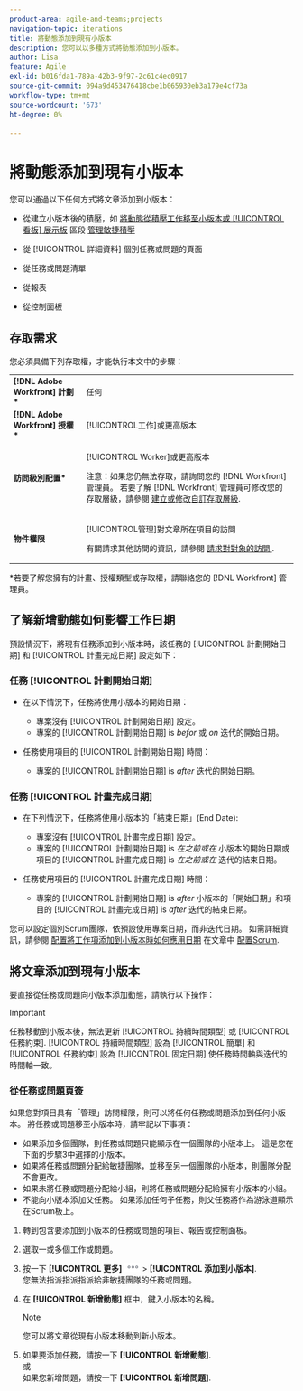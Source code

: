 ```yaml
---
product-area: agile-and-teams;projects
navigation-topic: iterations
title: 將動態添加到現有小版本
description: 您可以以多種方式將動態添加到小版本。
author: Lisa
feature: Agile
exl-id: b016fda1-789a-42b3-9f97-2c61c4ec0917
source-git-commit: 094a9d453476418cbe1b065930eb3a179e4cf73a
workflow-type: tm+mt
source-wordcount: '673'
ht-degree: 0%

---
```


# 將動態添加到現有小版本

您可以通過以下任何方式將文章添加到小版本：

* 從建立小版本後的積壓，如 [將動態從積壓工作移至小版本或 [!UICONTROL 看板] 展示板](../../../agile/work-in-an-agile-environment/manage-the-agile-backlog.md#moving-stories-from-the-backlog) 區段 [管理敏捷積壓](../../../agile/work-in-an-agile-environment/manage-the-agile-backlog.md)

* 從 [!UICONTROL 詳細資料] 個別任務或問題的頁面
* 從任務或問題清單
* 從報表
* 從控制面板

## 存取需求

您必須具備下列存取權，才能執行本文中的步驟：

<table style="table-layout:auto"> 
 <col> 
 <col> 
 <tbody> 
  <tr> 
   <td role="rowheader"><strong>[!DNL Adobe Workfront] 計劃*</strong></td> 
   <td> <p>任何</p> </td> 
  </tr> 
  <tr> 
   <td role="rowheader"><strong>[!DNL Adobe Workfront] 授權*</strong></td> 
   <td> <p>[!UICONTROL工作]或更高版本</p> </td> 
  </tr> 
  <tr> 
   <td role="rowheader"><strong>訪問級別配置*</strong></td> 
   <td> <p>[!UICONTROL Worker]或更高版本</p> <p>注意：如果您仍無法存取，請詢問您的 [!DNL Workfront] 管理員。 若要了解 [!DNL Workfront] 管理員可修改您的存取層級，請參閱 <a href="../../../administration-and-setup/add-users/configure-and-grant-access/create-modify-access-levels.md" class="MCXref xref">建立或修改自訂存取層級</a>.</p> </td> 
  </tr> 
  <tr> 
   <td role="rowheader"><strong>物件權限</strong></td> 
   <td> <p>[!UICONTROL管理]對文章所在項目的訪問</p> <p>有關請求其他訪問的資訊，請參閱 <a href="../../../workfront-basics/grant-and-request-access-to-objects/request-access.md" class="MCXref xref">請求對對象的訪問 </a>.</p> </td> 
  </tr> 
 </tbody> 
</table>

&#42;若要了解您擁有的計畫、授權類型或存取權，請聯絡您的 [!DNL Workfront] 管理員。

## 了解新增動態如何影響工作日期

預設情況下，將現有任務添加到小版本時，該任務的 [!UICONTROL 計劃開始日期] 和 [!UICONTROL 計畫完成日期] 設定如下：

### 任務 [!UICONTROL 計劃開始日期]

* 在以下情況下，任務將使用小版本的開始日期：

   * 專案沒有 [!UICONTROL 計劃開始日期] 設定。
   * 專案的 [!UICONTROL 計劃開始日期] is *befor* 或 *on* 迭代的開始日期。

* 任務使用項目的 [!UICONTROL 計劃開始日期] 時間：

   * 專案的 [!UICONTROL 計劃開始日期] is *after* 迭代的開始日期。

### 任務 [!UICONTROL 計畫完成日期]

* 在下列情況下，任務將使用小版本的「結束日期」(End Date):

   * 專案沒有 [!UICONTROL 計畫完成日期] 設定。
   * 專案的 [!UICONTROL 計劃開始日期] is *在之前或在* 小版本的開始日期或項目的 [!UICONTROL 計畫完成日期] is *在之前或在* 迭代的結束日期。

* 任務使用項目的 [!UICONTROL 計畫完成日期] 時間：

   * 專案的 [!UICONTROL 計劃開始日期] is *after* 小版本的「開始日期」和項目的 [!UICONTROL 計畫完成日期] is *after* 迭代的結束日期。

您可以設定個別Scrum團隊，依預設使用專案日期，而非迭代日期。 如需詳細資訊，請參閱 [配置將工作項添加到小版本時如何應用日期](../../../agile/get-started-with-agile-in-workfront/configure-scrum.md#configur5) 在文章中 [配置Scrum](../../../agile/get-started-with-agile-in-workfront/configure-scrum.md).

## 將文章添加到現有小版本

要直接從任務或問題向小版本添加動態，請執行以下操作：

>[!IMPORTANT]
>
>任務移動到小版本後，無法更新 [!UICONTROL 持續時間類型] 或 [!UICONTROL 任務約束]. [!UICONTROL 持續時間類型] 設為 [!UICONTROL 簡單] 和 [!UICONTROL 任務約束] 設為 [!UICONTROL 固定日期] 使任務時間軸與迭代的時間軸一致。

### 從任務或問題頁簽

如果您對項目具有「管理」訪問權限，則可以將任何任務或問題添加到任何小版本。 將任務或問題移至小版本時，請牢記以下事項：

* 如果添加多個團隊，則任務或問題只能顯示在一個團隊的小版本上。 這是您在下面的步驟3中選擇的小版本。
* 如果將任務或問題分配給敏捷團隊，並移至另一個團隊的小版本，則團隊分配不會更改。
* 如果未將任務或問題分配給小組，則將任務或問題分配給擁有小版本的小組。
* 不能向小版本添加父任務。 如果添加任何子任務，則父任務將作為游泳道顯示在Scrum板上。

1. 轉到包含要添加到小版本的任務或問題的項目、報告或控制面板。
1. 選取一或多個工作或問題。
1. 按一下 **[!UICONTROL 更多]** ![](assets/more-icon.png) > **[!UICONTROL 添加到小版本]**.\
   您無法指派指派指派給非敏捷團隊的任務或問題。

1. 在 **[!UICONTROL 新增動態]** 框中，鍵入小版本的名稱。

   >[!NOTE]
   >
   >您可以將文章從現有小版本移動到新小版本。

1. 如果要添加任務，請按一下 **[!UICONTROL 新增動態]**.\
   或\
   如果您新增問題，請按一下 **[!UICONTROL 新增問題]**.
